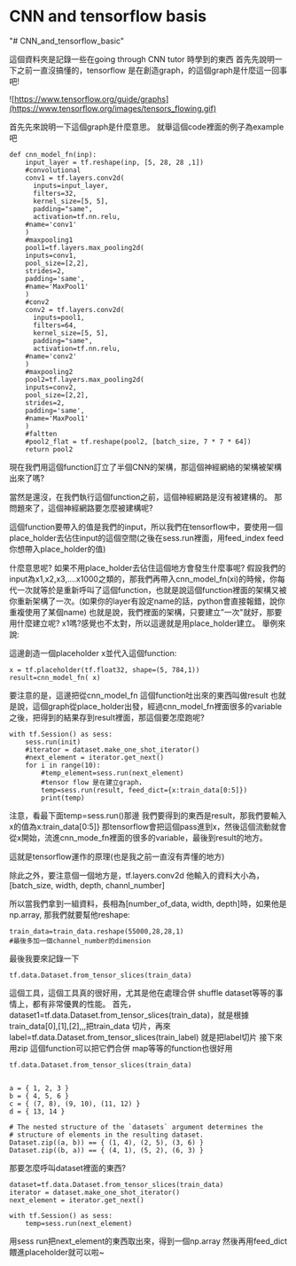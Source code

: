 # CNN and tensorflow basis
"# CNN_and_tensorflow_basic" 

這個資料夾是記錄一些在going through CNN tutor 時學到的東西
首先先說明一下之前一直沒搞懂的，tensorflow 是在創造graph，的這個graph是什麼這一回事吧!


![https://www.tensorflow.org/guide/graphs](https://www.tensorflow.org/images/tensors_flowing.gif)


首先先來說明一下這個graph是什麼意思。
就舉這個code裡面的例子為example吧


    def cnn_model_fn(inp):
        input_layer = tf.reshape(inp, [5, 28, 28 ,1])
        #convolutional
        conv1 = tf.layers.conv2d(
          inputs=input_layer,
          filters=32,
          kernel_size=[5, 5],
          padding="same",
          activation=tf.nn.relu,
        #name='conv1'
        )
        #maxpooling1
        pool1=tf.layers.max_pooling2d(
        inputs=conv1,
        pool_size=[2,2],
        strides=2,
        padding='same',
        #name='MaxPool1'
        )
        #conv2
        conv2 = tf.layers.conv2d(
          inputs=pool1,
          filters=64,
          kernel_size=[5, 5],
          padding="same",
          activation=tf.nn.relu,
        #name='conv2'
        )
        #maxpooling2
        pool2=tf.layers.max_pooling2d(
        inputs=conv2,
        pool_size=[2,2],
        strides=2,
        padding='same',
        #name='MaxPool1'
        )
        #faltten
        #pool2_flat = tf.reshape(pool2, [batch_size, 7 * 7 * 64])
        return pool2

現在我們用這個function訂立了半個CNN的架構，那這個神經網絡的架構被架構出來了嗎?

當然是還沒，在我們執行這個function之前，這個神經網路是沒有被建構的。
那問題來了，這個神經網路要怎麼被建構呢?

這個function要帶入的值是我們的input，所以我們在tensorflow中，要使用一個place_holder去佔住input的這個空間(之後在sess.run裡面，用feed_index feed你想帶入place_holder的值)

什麼意思呢?
如果不用place_holder去佔住這個地方會發生什麼事呢?
假設我們的input為x1,x2,x3,....x1000之類的，那我們再帶入cnn_model_fn(xi)的時候，你每代一次就等於是重新呼叫了這個function，也就是說這個function裡面的架構又被你重新架構了一次。(如果你的layer有設定name的話，python會直接報錯，說你重複使用了某個name)
也就是說，我們裡面的架構，只要建立”一次"就好，那要用什麼建立呢? x1嗎?感覺也不太對，所以這邊就是用place_holder建立。
舉例來說:

這邊創造一個placeholder x並代入這個function:

    x = tf.placeholder(tf.float32, shape=(5, 784,1))
    result=cnn_model_fn( x)
    

要注意的是，這邊把從cnn_model_fn 這個function吐出來的東西叫做result
也就是說，這個graph從place_holder出發，經過cnn_model_fn裡面很多的variable之後，把得到的結果存到result裡面，那這個要怎麼跑呢?


    with tf.Session() as sess:
        sess.run(init)
        #iterator = dataset.make_one_shot_iterator()
        #next_element = iterator.get_next()
        for i in range(10):
            #temp_element=sess.run(next_element)
            #tensor flow 是在建立graph，
            temp=sess.run(result, feed_dict={x:train_data[0:5]})
            print(temp)

注意，看最下面temp=sess.run()那邊
我們要得到的東西是result，那我們要輸入x的值為x:train_data[0:5]}
那tensorflow會把這個pass進到x，然後這個流動就會從x開始，流進cnn_mode_fn裡面的很多的variable，最後到result的地方。


這就是tensorflow運作的原理(也是我之前一直沒有弄懂的地方)

除此之外，要注意個一個地方是，tf.layers.conv2d 他輸入的資料大小為，[batch_size, width, depth, channl_number] 

所以當我們拿到一組資料，長相為[number_of_data, width, depth]時，如果他是np.array,
那我們就要幫他reshape:

    train_data=train_data.reshape(55000,28,28,1)
    #最後多加一個channel_number的dimension



最後我要來記錄一下


    tf.data.Dataset.from_tensor_slices(train_data)

這個工具，這個工具真的很好用，尤其是他在處理合併 shuffle dataset等等的事情上，都有非常優異的性能。
首先，dataset1=tf.data.Dataset.from_tensor_slices(train_data)，就是根據train_data[0],[1],[2],,,把train_data 切片，再來
label=tf.data.Dataset.from_tensor_slices(train_label)
就是把label切片
接下來用zip 這個function可以把它們合併
map等等的function也很好用

    tf.data.Dataset.from_tensor_slices(train_data)
    
    
    a = { 1, 2, 3 }
    b = { 4, 5, 6 }
    c = { (7, 8), (9, 10), (11, 12) }
    d = { 13, 14 }
    
    # The nested structure of the `datasets` argument determines the
    # structure of elements in the resulting dataset.
    Dataset.zip((a, b)) == { (1, 4), (2, 5), (3, 6) }
    Dataset.zip((b, a)) == { (4, 1), (5, 2), (6, 3) }

那要怎麼呼叫dataset裡面的東西?

    dataset=tf.data.Dataset.from_tensor_slices(train_data)
    iterator = dataset.make_one_shot_iterator()
    next_element = iterator.get_next()
    
    with tf.Session() as sess:
        temp=sess.run(next_element)
        
        

用sess run把next_element的東西取出來，得到一個np.array
然後再用feed_dict餵進placeholder就可以啦~

